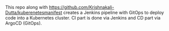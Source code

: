 This repo along with https://github.com/Krishnakali-Dutta/kuberenetesmanifest creates a Jenkins pipeline with GitOps to deploy code into a Kubernetes cluster. CI part is done via Jenkins and CD part via ArgoCD (GitOps).

